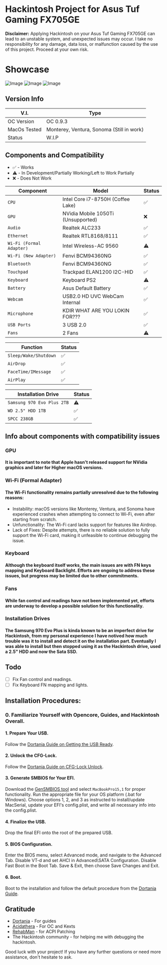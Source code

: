 # Hackintosh Project for Asus Tuf Gaming FX705GE

**Disclaimer:**
Applying Hackintosh on your Asus Tuf Gaming FX705GE can lead to an unstable system, and unexpected issues may occur. I take no responsibility for any damage, data loss, or malfunction caused by the use of this project. Proceed at your own risk.

# Showcase
![Image](https://github.com/DotCube123/Asus-Tuf-Gaming-FX705GE-Hackintosh/blob/main/Images/ScreenShot.png)
![Image](https://github.com/DotCube123/Asus-Tuf-Gaming-FX705GE-Hackintosh/blob/main/Images/img1.png)
![Image](https://github.com/DotCube123/Asus-Tuf-Gaming-FX705GE-Hackintosh/blob/main/Images/img2.png)


## Version Info
| V.I.       | Type                                           |
| --------------- | ------------------------------------------------ |
| OC Version             | OC 0.9.3             |
| MacOs Tested             | Monterey, Ventura, Sonoma (Still in work)           |
| Status           | W.I.P                                |


## Components and Compatibility

- ✅ - Works
- ⚠️ - In Development/Partially Working/Left to Work Partially
- ❌ - Does Not Work

| Component       | Model                                           | Status             |
| --------------- | ------------------------------------------------ | --------------- |
| `CPU`             | Intel Core i7-8750H (Coffee Lake)             | ✅             |
| `GPU`             | NVidia Mobile 1050Ti (Unsupported)           | ❌             |
| `Audio`           | Realtek ALC233                                | ✅             |
| `Ethernet`        | Realtek RTL8168/8111                         | ✅             |
| `Wi-Fi (Formal Adapter)` | Intel Wireless-AC 9560                  | ⚠️             |
| `Wi-Fi (New Adapter)`    | Fenvi BCM94360NG                         | ✅             |
| `Bluetooth`      | Fenvi BCM94360NG                              | ✅             |
| `Touchpad`       | Trackpad ELAN1200 I2C-HID                    | ✅             |
| `Keyboard`       | Keyboard PS2                                 | ⚠️             |
| `Battery`        | Asus Default Battery                         | ✅             |
| `Webcam`         | USB2.0 HD UVC WebCam Internal                                              | ✅             |
| `Microphone`     | KDIR WHAT ARE YOU LOKIN FOR???                                             | ✅             |
| `USB Ports`     | 3 USB 2.0                                              | ✅             |
| `Fans`           | 2 Fans                                              | ⚠️             |


| Function       | Status             |
| --------------- | --------------- |
| `Sleep/Wake/Shutdown`  | ✅             |
| `AirDrop`  | ✅             |
| `FaceTime/IMessage`  | ✅             |
| `AirPlay`  | ✅             |

| Installation Drive       | Status             |
| --------------- | --------------- |
| `Samsung 970 Evo Plus 2TB`  | ⚠️             |
| `WD 2.5" HDD 1TB`  | ✅             |
| `SPCC 238GB`  | ✅             |


## Info about components with compatibility issues

### GPU
#### It is important to note that Apple hasn't released support for NVidia graphics and later for Higher macOS versions.

### Wi-Fi (Formal Adapter)
#### The Wi-Fi functionality remains partially unresolved due to the following reasons:
- Instability: macOS versions like Monterey, Ventura, and Sonoma have experienced crashes when attempting to connect to Wi-Fi, even after starting from scratch.
- Unfunctionality: The Wi-Fi card lacks support for features like Airdrop.
- Lack of Fixes: Despite attempts, there is no reliable solution to fully support the Wi-Fi card, making it unfeasible to continue debugging the issue.

### Keyboard
#### Although the keyboard itself works, the main issues are with FN keys mapping and Keyboard Backlight. Efforts are ongoing to address these issues, but progress may be limited due to other commitments.

### Fans
#### While fan control and readings have not been implemented yet, efforts are underway to develop a possible solution for this functionality.

### Installation Drives
#### The Samsung 970 Evo Plus is kinda known to be an imperfect drive for Hackintosh, from my personal experience I have notived how much trouble was it to install and detect it on the installation part. Eventually I was able to install but then stopped using it as the Hackintosh drive, used a 2.5" HDD and now the Sata SSD.

## Todo
- [ ] Fix Fan control and readings.
- [ ] Fix Keyboard FN mapping and lights.

## Installation Procedures:
### 0. Familiarize Yourself with Opencore, Guides, and Hackintosh Overall.

#### 1. Prepare Your USB.
Follow the [Dortania Guide on Getting the USB Ready](https://dortania.github.io/OpenCore-Install-Guide/installer-guide/).

#### 2. Unlock the CFG-Lock.
Follow the [Dortania Guide on CFG-Lock Unlock](https://dortania.github.io/OpenCore-Post-Install/misc/msr-lock.html).

#### 3. Generate SMBIOS for Your EFI.
Download the [GenSMBIOS tool](https://github.com/corpnewt/GenSMBIOS) and select `MacBookPro15,1` for proper functionality. Run the appropriate file for your OS platform (.bat for Windows). Choose options 1, 2, and 3 as instructed to install/update MacSerial, update your EFI's config.plist, and write all necessary info into the config.plist.

#### 4. Finalize the USB.
Drop the final EFI onto the root of the prepared USB.

#### 5. BIOS Configuration.
Enter the BIOS menu, select Advanced mode, and navigate to the Advanced Tab. Disable VT-d and set AHCI in Advanced\SATA Configuration. Disable Fast Boot in the Boot Tab. Save & Exit, then choose Save Changes and Exit.

#### 6. Boot.
Boot to the installation and follow the default procedure from the [Dortania Guide](https://dortania.github.io/OpenCore-Install-Guide/installation/installation-process.html#booting-the-opencore-usb).

## Gratitude

- [Dortania](https://dortania.github.io/) - For guides
- [Acidathera](https://github.com/acidanthera) - For OC and Kexts
- [RehabMan](https://github.com/RehabMan) - for ACPI Patching
- The Hackintosh community - for helping me with debugging the hackintosh.


Good luck with your project! If you have any further questions or need more assistance, don't hesitate to ask.
